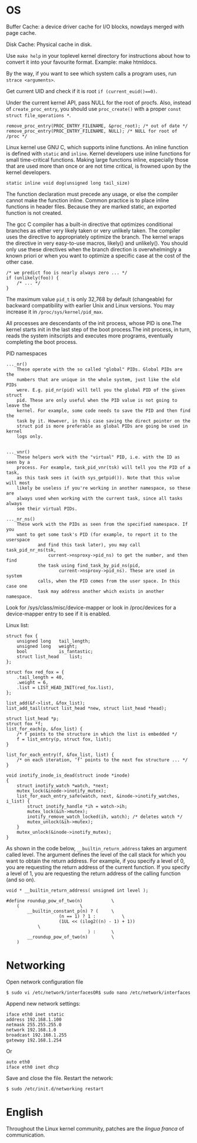 # OS
Buffer Cache: a device driver cache for I/O blocks, nowdays merged with page
cache.

Disk Cache: Physical cache in disk.

Use `make help` in your toplevel kernel directory for instructions about how to
convert it into your favourite format. Example: make htmldocs.

By the way, if you want to see which system calls a program uses, run `strace
<arguments>`.

Get current UID and check if it is root `if (current_euid()==0)`. 

Under the current kernel API, pass NULL for the root of procfs. Also, instead of
`create_proc_entry`, you should use `proc_create()` with a proper `const struct
file_operations *`.

    remove_proc_entry(PROC_ENTRY_FILENAME, &proc_root); /* out of date */
    remove_proc_entry(PROC_ENTRY_FILENAME, NULL); /* NULL for root of /proc */

Linux kernel use GNU C, which supports inline functions. An inline function is
defined with `static` and `inline`. Kernel developers use inline functions for
small time-critical functions. Making large functions inline, especially those
that are used more than once or are not time critical, is frowned upon by the
kernel developers.

    static inline void dog(unsigned long tail_size)

The function declaration must precede any usage, or else the compiler cannot
make the function inline. Common practice is to place inline functions in header
files. Because they are marked static, an exported function is not created.


The gcc C compiler has a built-in directive that optimizes conditional branches
as either very likely taken or very unlikely taken. The compiler uses the
directive to appropriately optimize the branch. The kernel wraps the directive
in very easy-to-use macros, likely() and unlikely(). You should only use these
directives when the branch direction is overwhelmingly a known priori or when
you want to optimize a specific case at the cost of the other case.

    /* we predict foo is nearly always zero ... */
    if (unlikely(foo)) {
        /* ... */
    }

The maximum value `pid_t` is only 32,768 by default (changeable) for backward
compatibility with earlier Unix and Linux versions. You may increase it in
`/proc/sys/kernel/pid_max`.

All processes are descendants of the init process, whose PID is one.The kernel
starts init in the last step of the boot process.The init process, in turn,
       reads the system initscripts and executes more programs, eventually
       completing the boot process.

PID namespaces

    ..._nr()
        These operate with the so called "global" PIDs. Global PIDs are the
        numbers that are unique in the whole system, just like the old PIDs
        were. E.g. pid_nr(pid) will tell you the global PID of the given struct
        pid. These are only useful when the PID value is not going to leave the
        kernel. For example, some code needs to save the PID and then find the
        task by it. However, in this case saving the direct pointer on the
        struct pid is more preferable as global PIDs are going be used in kernel
        logs only. 


    ..._vnr()
        These helpers work with the "virtual" PID, i.e. with the ID as seen by a
        process. For example, task_pid_vnr(tsk) will tell you the PID of a task,
        as this task sees it (with sys_getpid()). Note that this value will most
        likely be useless if you're working in another namespace, so these are
        always used when working with the current task, since all tasks always
        see their virtual PIDs.

    ..._nr_ns()
        These work with the PIDs as seen from the specified namespace. If you
        want to get some task's PID (for example, to report it to the userspace
                and find this task later), you may call task_pid_nr_ns(tsk,
                    current->nsproxy->pid_ns) to get the number, and then find
                the task using find_task_by_pid_ns(pid,
                        current->nsproxy->pid_ns). These are used in system
                calls, when the PID comes from the user space. In this case one
                task may address another which exists in another namespace.

Look for /sys/class/misc/device-mapper or look in /proc/devices for a
device-mapper entry to see if it is enabled.

Linux list: 

    struct fox {
        unsigned long   tail_length;
        unsigned long   weight;
        bool            is_fantastic;
        struct list_head    list;
    };

    struct fox red_fox = {
        .tail_length = 40,
        .weight = 6,
        .list = LIST_HEAD_INIT(red_fox.list),
    };

    list_add(&f->list, &fox_list);
    list_add_tail(struct list_head *new, struct list_head *head);

    struct list_head *p;
    struct fox *f;
    list_for_each(p, &fox_list) {
        /* f points to the structure in which the list is embedded */
        f = list_entry(p, struct fox, list);
    }

    list_for_each_entry(f, &fox_list, list) {
        /* on each iteration, ‘f’ points to the next fox structure ... */
    }

    void inotify_inode_is_dead(struct inode *inode)
    {
        struct inotify_watch *watch, *next;
        mutex_lock(&inode->inotify_mutex);
        list_for_each_entry_safe(watch, next, &inode->inotify_watches, i_list) {
            struct inotify_handle *ih = watch->ih;
            mutex_lock(&ih->mutex);
            inotify_remove_watch_locked(ih, watch); /* deletes watch */
            mutex_unlock(&ih->mutex);
        }
        mutex_unlock(&inode->inotify_mutex);
    }


As shown in the code below, `__builtin_return_address` takes an argument called
level. The argument defines the level of the call stack for which you want to
obtain the return address. For example, if you specify a level of 0, you are
requesting the return address of the current function. If you specify a level of
1, you are requesting the return address of the calling function (and so on).

    void * __builtin_return_address( unsigned int level );

    #define roundup_pow_of_two(n)           \
        (                       \
            __builtin_constant_p(n) ? (     \
                        (n == 1) ? 1 :          \
                        (1UL << (ilog2((n) - 1) + 1))
                \
                                   ) :      \
            __roundup_pow_of_two(n)         \
        )



# Networking
Open network configuration file

    $ sudo vi /etc/network/interfacesOR$ sudo nano /etc/network/interfaces

Append new network settings:

    iface eth0 inet static
    address 192.168.1.100
    netmask 255.255.255.0
    network 192.168.1.0
    broadcast 192.168.1.255
    gateway 192.168.1.254

Or

    auto eth0
    iface eth0 inet dhcp

Save and close the file. Restart the network:

    $ sudo /etc/init.d/networking restart

# English
Throughout the Linux kernel community, patches are the *lingua franca* of
communication. 

